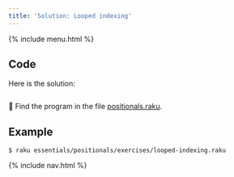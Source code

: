 ```yaml
---
title: 'Solution: Looped indexing'
---
```


{% include menu.html %}

## Code

Here is the solution:

```raku
```

🦋 Find the program in the file [positionals.raku](https://github.com/ash/raku-course/blob/master/positionals.raku).

## Example

```console
$ raku essentials/positionals/exercises/looped-indexing.raku
```

{% include nav.html %}

